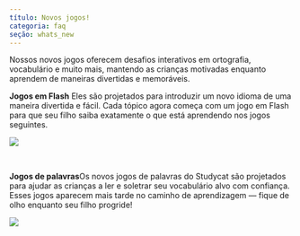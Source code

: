 ```yaml
---
título: Novos jogos!
categoria: faq
seção: whats_new
---
```

Nossos novos jogos oferecem desafios interativos em ortografia, vocabulário e muito mais, mantendo as crianças motivadas enquanto aprendem de maneiras divertidas e memoráveis. 

**Jogos em Flash** 
Eles são projetados para introduzir um novo idioma de uma maneira divertida e fácil. Cada tópico agora começa com um jogo em Flash para que seu filho saiba exatamente o que está aprendendo nos jogos seguintes. 

![](https://help.Studycat.com/hc/article_attachments/40396888063769) 

 

**Jogos de palavras**Os novos jogos de palavras do Studycat são projetados para ajudar as crianças a ler e soletrar seu vocabulário alvo com confiança. Esses jogos aparecem mais tarde no caminho de aprendizagem — fique de olho enquanto seu filho progride! 

![](https://help.Studycat.com/hc/article_attachments/40706212454169)